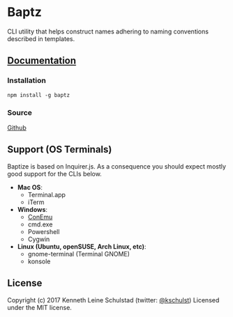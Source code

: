 Baptz
=====

CLI utility that helps construct names adhering to naming conventions described in templates.

## [Documentation](#documentation)
<a name="documentation"></a>

### Installation
<a name="installation"></a>

``` shell
npm install -g baptz
```

### Source
[Github](https://github.com/kschulst/baptz)


## Support (OS Terminals)
<a name="support"></a>

Baptize is based on Inquirer.js. As a consequence you should expect mostly good support for the CLIs below.

- **Mac OS**:
  - Terminal.app
  - iTerm
- **Windows**:
  - [ConEmu](https://conemu.github.io/)
  - cmd.exe
  - Powershell
  - Cygwin
- **Linux (Ubuntu, openSUSE, Arch Linux, etc)**:
  - gnome-terminal (Terminal GNOME)
  - konsole


## License
<a name="license"></a>

Copyright (c) 2017 Kenneth Leine Schulstad (twitter: [@kschulst](https://twitter.com/kschulst))
Licensed under the MIT license.
